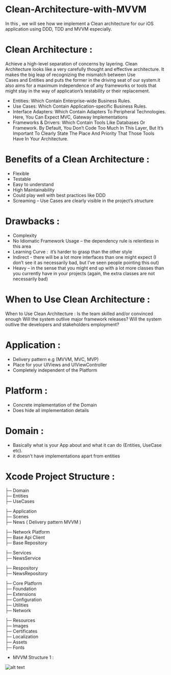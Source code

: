 # Clean-Architecture-with-MVVM
In this , we will see how we implement a Clean architecture for our iOS application using DDD, TDD and MVVM especially. 


# Clean Architecture :

Achieve a high-level separation of concerns by layering. Clean Architecture looks like a very carefully thought and effective architecture. It makes the big leap of recognizing the mismatch between Use Cases and Entities and puts the former in the driving seat of our system.it also aims for a maximum independence of any frameworks or tools that might stay in the way of application’s testability or their replacement.


* Entities: Which Contain Enterprise-wide Business Rules. 
* Use Cases: Which Contain Application-specific Business Rules. 
* Interface Adapters: Which Contain Adapters To Peripheral Technologies. Here, You Can Expect MVC, Gateway Implementations 
* Frameworks & Drivers: Which Contain Tools Like Databases Or Framework. By Default, You Don’t Code Too Much In This Layer, But It’s Important To Clearly State The Place And Priority That Those Tools Have In Your Architecture.


# Benefits of a Clean Architecture :
- Flexible
- Testable
- Easy to understand
- High Maintainability
- Could play well with best practices like DDD
- Screaming – Use Cases are clearly visible in the project’s structure

# Drawbacks :
- Complexity
- No Idiomatic Framework Usage – the dependency rule is relentless in this area
- Learning Curve :  it’s harder to grasp than the other style
- Indirect - there will be a lot more interfaces than one might expect (I don’t see it as necessarily bad, but I’ve seen people pointing this out)
- Heavy – in the sense that you might end up with a lot more classes than you currently have in your projects (again, the extra classes are not necessarily bad)


# When to Use Clean Architecture : 

When to Use Clean Architecture :  Is the team skilled and/or convinced enough
Will the system outlive major framework releases?
Will the system outlive the developers and stakeholders employment?


 # Application :
- Delivery pattern e.g (MVVM, MVC, MVP)
- Place for your UIViews and UIViewController
- Completely independent of the Platform

# Platform :
- Concrete implementation of the Domain
- Does hide all implementation details

# Domain : 
- Basically what is your App about and what it can do (Entities, UseCase etc).
- it doesn't have implementations apart from entities

# Xcode Project Structure :


├─ Domain <br/>
  ├─ Entities<br/>
 ├─ UseCases<br/>

├─ Application<br/>
  ├─ Scenes<br/>
    ├─  News ( Delivery pattern MVVM )<br/>

├─ Network Platform<br/>
  ├─ Base Api Client<br/>
  ├─ Base Repository<br/>
 
  ├─ Services<br/>
	├─ NewsService<br/>

  ├─ Respository<br/>
	├─ NewsRepository<br/>

├─ Core Platform<br/>
  ├─ Foundation<br/>
  ├─ Extensions<br/>
  ├─ Configuration<br/>
  ├─ Utilities<br/>
  ├─ Network<br/>

├─ Resources<br/>
  ├─ Images<br/>
  ├─ Certificates<br/>
  ├─ Localization<br/>
  ├─ Assets<br/>
  ├─ Fonts<br/>



- MVVM Structure 1 : 

![alt text](https://github.com/ITHHKN/Clean-Architecture-with-MVVM/blob/master/screenshots/MVVM%20with%20Clean%20Architecture%20-%201.png)
